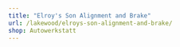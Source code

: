 ```yaml
---
title: "Elroy's Son Alignment and Brake"
url: /lakewood/elroys-son-alignment-and-brake/
shop: Autowerkstatt
---
```

